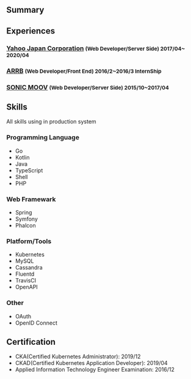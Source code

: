 ## <i data-feather="user"></i> Summary

## <i data-feather="briefcase"></i> Experiences

### [Yahoo Japan Corporation](https://about.yahoo.co.jp/) <small>(Web Developer/Server Side) 2017/04~ 2020/04</small>

### [ARRB](http://arrbgroup.net/) <small>(Web Developer/Front End) 2016/2~2016/3 InternShip</small>

### [SONIC MOOV](https://www.sonicmoov.com/) <small>(Web Developer/Server Side) 2015/10~2017/04</small>

## <i data-feather="tool"></i> Skills

All skills using in production system

### Programming Language
- Go
- Kotlin
- Java
- TypeScript
- Shell
- PHP

### Web Framewark
- Spring
- Symfony
- Phalcon

### Platform/Tools
- Kubernetes
- MySQL
- Cassandra
- Fluentd
- TravisCI
- OpenAPI

### Other
- OAuth
- OpenID Connect

## <i data-feather="check-circle"></i> Certification
- CKA(Certified Kubernetes Administrator): 2019/12
- CKAD(Certified Kubernetes Application Developer): 2019/04
- Applied Information Technology Engineer Examination: 2016/12

